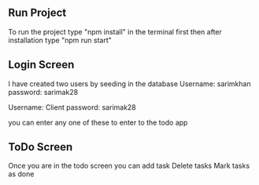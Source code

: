 ## Run Project

To run the project type "npm install" in the terminal first 
then after installation type "npm run start"

## Login Screen
I have created two users by seeding in the database
Username: sarimkhan
password: sarimak28

Username: Client
password: sarimak28

you can enter any one of these to enter to the todo app

## ToDo Screen
Once you are in the todo screen you can add task
Delete tasks
Mark tasks as done 